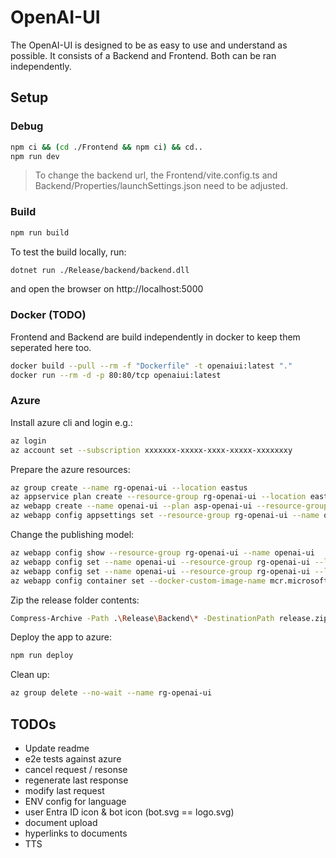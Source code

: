 # OpenAI-UI

The OpenAI-UI is designed to be as easy to use and understand as possible. It consists of a Backend and Frontend.
Both can be ran independently.

## Setup

### Debug

```bash
npm ci && (cd ./Frontend && npm ci) && cd..
npm run dev
```

> To change the backend url, the Frontend/vite.config.ts and Backend/Properties/launchSettings.json need to be adjusted.

### Build

```bash
npm run build
```

To test the build locally, run:

```bash
dotnet run ./Release/backend/backend.dll
```

and open the browser on http://localhost:5000

### Docker (TODO)

Frontend and Backend are build independently in docker to keep them seperated here too.

```bash
docker build --pull --rm -f "Dockerfile" -t openaiui:latest "."
docker run --rm -d -p 80:80/tcp openaiui:latest
```

### Azure

Install azure cli and login e.g.:

```bash
az login
az account set --subscription xxxxxxx-xxxxx-xxxx-xxxxx-xxxxxxxy
```

Prepare the azure resources:

```bash
az group create --name rg-openai-ui --location eastus
az appservice plan create --resource-group rg-openai-ui --location eastus --name asp-openai-ui --is-linux --sku FREE
az webapp create --name openai-ui --plan asp-openai-ui --resource-group rg-openai-ui -r DOTNETCORE:7.0 --startup-file backend.dll
az webapp config appsettings set --resource-group rg-openai-ui --name openai-ui --settings WEBSITE_RUN_FROM_PACKAGE="1"
```

Change the publishing model:

```bash
az webapp config show --resource-group rg-openai-ui --name openai-ui
az webapp config set --name openai-ui --resource-group rg-openai-ui --linux-fx-version "DOTNETCORE|7.0"
az webapp config set --name openai-ui --resource-group rg-openai-ui --linux-fx-version "DOCKER"
az webapp config container set --docker-custom-image-name mcr.microsoft.com/appsvc/staticsite:latest  --docker-registry-server-url https://ghcr.io --name openai-ui --resource-group rg-openai-ui
```

Zip the release folder contents:

```bash
Compress-Archive -Path .\Release\Backend\* -DestinationPath release.zip -force
```

Deploy the app to azure:

```bash
npm run deploy
```

Clean up:

```bash
az group delete --no-wait --name rg-openai-ui
```

## TODOs

- Update readme
- e2e tests against azure
- cancel request / resonse
- regenerate last response
- modify last request
- ENV config for language
- user Entra ID icon & bot icon (bot.svg == logo.svg)
- document upload
- hyperlinks to documents
- TTS
